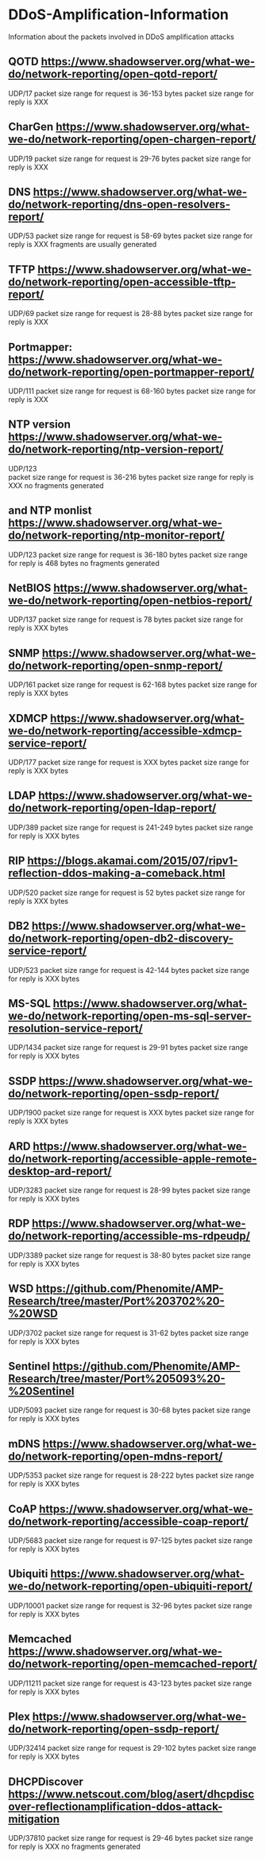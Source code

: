 # DDoS-Amplification-Information
Information about the packets involved in DDoS amplification attacks

## QOTD https://www.shadowserver.org/what-we-do/network-reporting/open-qotd-report/
UDP/17
packet size range for request is 36-153 bytes
packet size range for reply is XXX
   ## CharGen https://www.shadowserver.org/what-we-do/network-reporting/open-chargen-report/
UDP/19
packet size range for request is 29-76 bytes
packet size range for reply is XXX
   ## DNS https://www.shadowserver.org/what-we-do/network-reporting/dns-open-resolvers-report/
UDP/53
packet size range for request is 58-69 bytes
packet size range for reply is XXX
fragments are usually generated
   ## TFTP https://www.shadowserver.org/what-we-do/network-reporting/open-accessible-tftp-report/
UDP/69
packet size range for request is 28-88 bytes
packet size range for reply is XXX
   ## Portmapper: https://www.shadowserver.org/what-we-do/network-reporting/open-portmapper-report/
UDP/111
packet size range for request is 68-160 bytes
packet size range for reply is XXX
   ## NTP version https://www.shadowserver.org/what-we-do/network-reporting/ntp-version-report/ 
UDP/123   
packet size range for request is 36-216 bytes
packet size range for reply is XXX
no fragments generated
   ## and NTP monlist https://www.shadowserver.org/what-we-do/network-reporting/ntp-monitor-report/
UDP/123
packet size range for request is 36-180 bytes
packet size range for reply is 468 bytes
no fragments generated
  ## NetBIOS https://www.shadowserver.org/what-we-do/network-reporting/open-netbios-report/
UDP/137
packet size range for request is 78 bytes
packet size range for reply is XXX bytes
   ## SNMP https://www.shadowserver.org/what-we-do/network-reporting/open-snmp-report/
UDP/161
packet size range for request is 62-168 bytes
packet size range for reply is XXX bytes
   ## XDMCP https://www.shadowserver.org/what-we-do/network-reporting/accessible-xdmcp-service-report/
UDP/177
packet size range for request is XXX bytes
packet size range for reply is XXX bytes
   ## LDAP https://www.shadowserver.org/what-we-do/network-reporting/open-ldap-report/
UDP/389
packet size range for request is 241-249 bytes
packet size range for reply is XXX bytes
   ## RIP https://blogs.akamai.com/2015/07/ripv1-reflection-ddos-making-a-comeback.html
UDP/520
packet size range for request is 52 bytes
packet size range for reply is XXX bytes
   ## DB2 https://www.shadowserver.org/what-we-do/network-reporting/open-db2-discovery-service-report/
UDP/523
packet size range for request is 42-144 bytes
packet size range for reply is XXX bytes
   ## MS-SQL https://www.shadowserver.org/what-we-do/network-reporting/open-ms-sql-server-resolution-service-report/
UDP/1434
packet size range for request is 29-91 bytes
packet size range for reply is XXX bytes
   ## SSDP https://www.shadowserver.org/what-we-do/network-reporting/open-ssdp-report/
UDP/1900
packet size range for request is XXX bytes
packet size range for reply is XXX bytes
   ## ARD https://www.shadowserver.org/what-we-do/network-reporting/accessible-apple-remote-desktop-ard-report/
UDP/3283
packet size range for request is 28-99 bytes
packet size range for reply is XXX bytes
  ## RDP https://www.shadowserver.org/what-we-do/network-reporting/accessible-ms-rdpeudp/
UDP/3389
packet size range for request is 38-80 bytes
packet size range for reply is XXX bytes
   ## WSD https://github.com/Phenomite/AMP-Research/tree/master/Port%203702%20-%20WSD
UDP/3702
packet size range for request is 31-62 bytes
packet size range for reply is XXX bytes
   ## Sentinel https://github.com/Phenomite/AMP-Research/tree/master/Port%205093%20-%20Sentinel
UDP/5093
packet size range for request is 30-68 bytes
packet size range for reply is XXX bytes
   ## mDNS https://www.shadowserver.org/what-we-do/network-reporting/open-mdns-report/
UDP/5353
packet size range for request is 28-222 bytes
packet size range for reply is XXX bytes
   ## CoAP https://www.shadowserver.org/what-we-do/network-reporting/accessible-coap-report/
UDP/5683
packet size range for request is 97-125 bytes
packet size range for reply is XXX bytes
   ## Ubiquiti https://www.shadowserver.org/what-we-do/network-reporting/open-ubiquiti-report/
UDP/10001
packet size range for request is 32-96 bytes
packet size range for reply is XXX bytes
  ## Memcached https://www.shadowserver.org/what-we-do/network-reporting/open-memcached-report/
UDP/11211
packet size range for request is 43-123 bytes
packet size range for reply is XXX bytes
  ## Plex https://www.shadowserver.org/what-we-do/network-reporting/open-ssdp-report/
UDP/32414
packet size range for request is 29-102 bytes
packet size range for reply is XXX bytes
## DHCPDiscover https://www.netscout.com/blog/asert/dhcpdiscover-reflectionamplification-ddos-attack-mitigation
UDP/37810
packet size range for request is 29-46 bytes
packet size range for reply is XXX
no fragments generated
